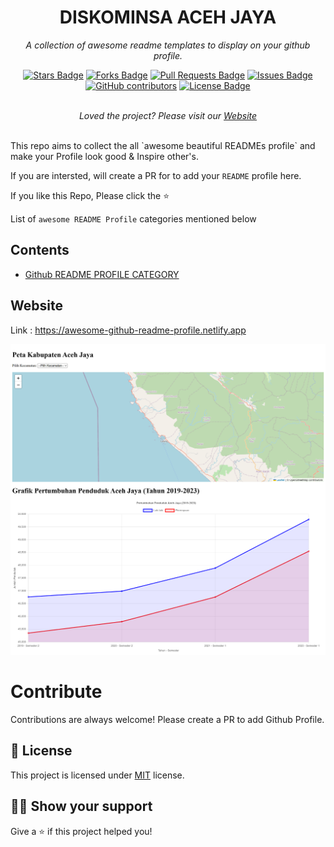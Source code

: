 <h1 align="center">DISKOMINSA ACEH JAYA</h1>
<p align="center"><i>A collection of awesome readme templates to display on your github profile.</i></p>
<div align="center">
  <a href="#"><img src="https://img.shields.io/github/stars/elangosundar/awesome-README-templates" alt="Stars Badge"/></a>
<a href="#"><img src="https://img.shields.io/github/forks/elangosundar/awesome-README-templates" alt="Forks Badge"/></a>
<a href="#"><img src="https://img.shields.io/github/issues-pr/elangosundar/awesome-README-templates" alt="Pull Requests Badge"/></a>
<a href="#"><img src="https://img.shields.io/github/issues/elangosundar/awesome-README-templates" alt="Issues Badge"/></a>
<a href="#"><img alt="GitHub contributors" src="https://img.shields.io/github/contributors/elangosundar/awesome-README-templates?color=2b9348"></a>
<a href="#"><img src="https://img.shields.io/github/license/elangosundar/awesome-README-templates?color=2b9348" alt="License Badge"/></a>
</div>
<br>
<p align="center"><i>Loved the project? Please visit our <a href="https://awesome-github-readme-profile.netlify.app">Website</a></i></p>
<br>
This repo aims to collect the all `awesome beautiful READMEs profile` and make your Profile look good & Inspire other's.

If you are intersted, will create a PR for to add your `README` profile here.

If you like this Repo, Please click the :star:

List of `awesome README Profile` categories mentioned below

## Contents
  - [Github README PROFILE CATEGORY](#github-readme-profile-category)

## Website

Link : https://awesome-github-readme-profile.netlify.app

<a href="#"><img src="https://raw.githubusercontent.com/rhidayatmajid/diskominsa-acehjaya/master/peta-ajay.png" alt="Awesome README Templates" /></a>


# Contribute

Contributions are always welcome! Please create a PR to add Github Profile.

## :pencil: License

This project is licensed under [MIT](https://opensource.org/licenses/MIT) license.

## :man_astronaut: Show your support

Give a ⭐️ if this project helped you!
